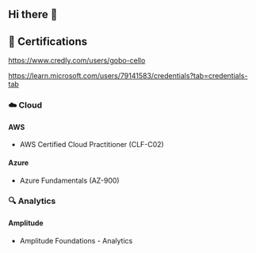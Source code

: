 ## Hi there 👋

## 🚀 Certifications

<!-- START_SECTION:badges -->
<!-- END_SECTION:badges -->

https://www.credly.com/users/gobo-cello

https://learn.microsoft.com/users/79141583/credentials?tab=credentials-tab

### ☁️ Cloud

#### AWS

- AWS Certified Cloud Practitioner (CLF-C02)

#### Azure

- Azure Fundamentals (AZ-900)

### 🔍 Analytics

#### Amplitude

- Amplitude Foundations - Analytics
